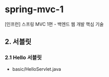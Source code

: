 # spring-mvc-1
[인프런] 스프링 MVC 1편 - 백엔드 웹 개발 핵심 기술

## 2. 서블릿
### 2.1 Hello 서블릿
- basic/HelloServlet.java